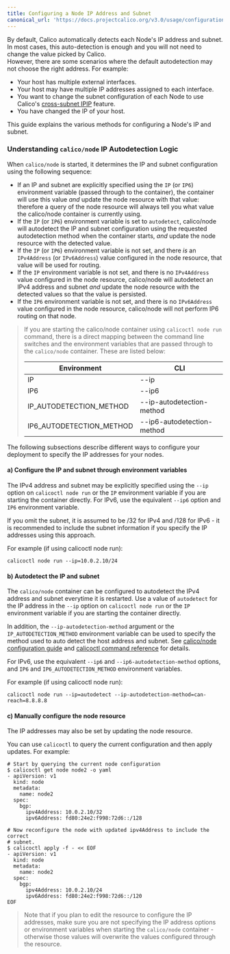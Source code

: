 ```yaml
---
title: Configuring a Node IP Address and Subnet
canonical_url: 'https://docs.projectcalico.org/v3.0/usage/configuration/node'
---
```


By default, Calico automatically detects each Node's IP address and subnet.  In most cases, 
this auto-detection is enough and you will not need to change the value picked by Calico.  
However, there are some scenarios where the default autodetection may not choose the right
address.  For example:

-  Your host has multiple external interfaces.
-  Your host may have multiple IP addresses assigned to each interface.
-  You want to change the subnet configuration of each Node to use Calico's
   [cross-subnet IPIP]({{site.baseurl}}/{{page.version}}/usage/configuration/ip-in-ip) feature.
-  You have changed the IP of your host.

This guide explains the various methods for configuring a Node's IP and subnet.

### Understanding `calico/node` IP Autodetection Logic

When `calico/node` is started, it determines the IP and subnet configuration using the
following sequence:

-  If an IP and subnet are explicitly specified using the `IP` (or `IP6`) environment variable (passed through
   to the container), the container will use this value *and* update the node 
   resource with that value: therefore a query of the node resource will always tell you what 
   value the calico/node container is currently using.
-  If the `IP` (or `IP6`) environment variable is set to `autodetect`, calico/node will autodetect
   the IP and subnet configuration using the requested autodetection method when the 
   container starts, *and* update the node resource with the detected value.
-  If the `IP` (or `IP6`) environment variable is not set, and there *is* an `IPv4Address` (or `IPv6Address`) 
   value configured in the node resource, that value will be used for routing.
-  If the `IP` environment variable is not set, and there is no `IPv4Address` value configured in the node
   resource, calico/node will autodetect an IPv4 address and subnet *and* update the
   node resource with the detected values so that the value is persisted.
-  If the `IP6` environment variable is not set, and there is no `IPv6Address` value configured in the node
   resource, calico/node will not perform IP6 routing on that node.

> If you are starting the calico/node container using `calicoctl node run` command,
> there is a direct mapping between the command line switches and the environment variables that are
> passed through to the `calico/node` container.  These are listed below:
> 
> | Environment | CLI |
> |-------------|-----|
> | IP | --ip |
> | IP6 | --ip6 |
> | IP_AUTODETECTION_METHOD | --ip-autodetection-method |
> | IP6_AUTODETECTION_METHOD | --ip6-autodetection-method |

The following subsections describe different ways to configure your deployment to
specify the IP addresses for your nodes.

#### a) Configure the IP and subnet through environment variables

The IPv4 address and subnet may be explicitly specified using the `--ip` option on 
`calicoctl node run` or the `IP` environment variable if you are starting the container
directly.  For IPv6, use the equivalent `--ip6` option and `IP6` environment variable.

If you omit the subnet, it is assumed to be /32 for IPv4 and /128 for IPv6 - it is
recommended to include the subnet information if you specify the IP addresses using
this approach.

For example (if using calicoctl node run):
```
calicoctl node run --ip=10.0.2.10/24
```

#### b) Autodetect the IP and subnet

The `calico/node` container can be configured to autodetect the IPv4 address and subnet everytime it
is restarted.  Use a value of `autodetect` for the IP address in the `--ip` option
on `calicoctl node run` or the `IP` environment variable if you are starting the container
directly.

In addition, the `--ip-autodetection-method` argument or the `IP_AUTODETECTION_METHOD`
environment variable can be used to specify the method used to auto detect the host address 
and subnet.  See [calico/node configuration guide]({{site.baseurl}}/{{page.version}}/reference/node/configuration)
and [calicoctl command reference]({{site.baseurl}}/{{page.version}}/reference/calicoctl/commands/node/run)
for details.

For IPv6, use the equivalent `--ip6` and `--ip6-autodetection-method` options,
and `IP6` and `IP6_AUTODETECTION_METHOD` environment variables.

For example (if using calicoctl node run):
```
calicoctl node run --ip=autodetect --ip-autodetection-method=can-reach=8.8.8.8
```

#### c) Manually configure the node resource

The IP addresses may also be set by updating the node resource.

You can use `calicoctl` to query the current configuration and then apply updates.
For example:

```
# Start by querying the current node configuration
$ calicoctl get node node2 -o yaml
- apiVersion: v1
  kind: node
  metadata:
    name: node2
  spec:
    bgp:
      ipv4Address: 10.0.2.10/32
      ipv6Address: fd80:24e2:f998:72d6::/128

# Now reconfigure the node with updated ipv4Address to include the correct
# subnet.
$ calicoctl apply -f - << EOF
- apiVersion: v1
  kind: node
  metadata:
    name: node2
  spec:
    bgp:
      ipv4Address: 10.0.2.10/24
      ipv6Address: fd80:24e2:f998:72d6::/120
EOF
```

> Note that if you plan to edit the resource to configure the IP addresses, make sure 
> you are not specifying the IP address options or environment variables when starting the 
>`calico/node` container - otherwise those values will overwrite the values 
> configured through the resource.


